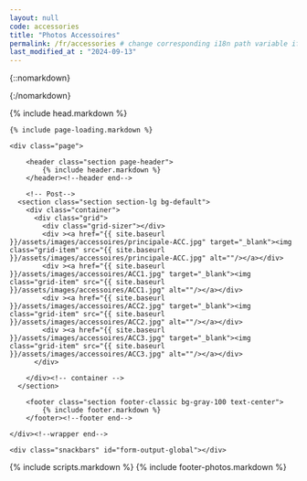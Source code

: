 ```yaml
---
layout: null
code: accessories
title: "Photos Accessoires"
permalink: /fr/accessories # change corresponding i18n path variable if permalink changed here!
last_modified_at : "2024-09-13"
---
```

{::nomarkdown}
<!DOCTYPE html>
{:/nomarkdown}
<html class="wide wow-animation" lang="fr">
{% include head.markdown %}

<body>
	
	{% include page-loading.markdown %}

	<div class="page">
			
		<header class="section page-header">
			{% include header.markdown %}
		</header><!--header end-->

		<!-- Post-->
      <section class="section section-lg bg-default">
        <div class="container">
          <div class="grid">
            <div class="grid-sizer"></div>
            <div ><a href="{{ site.baseurl }}/assets/images/accessoires/principale-ACC.jpg" target="_blank"><img class="grid-item" src="{{ site.baseurl }}/assets/images/accessoires/principale-ACC.jpg" alt=""/></a></div>
            <div ><a href="{{ site.baseurl }}/assets/images/accessoires/ACC1.jpg" target="_blank"><img class="grid-item" src="{{ site.baseurl }}/assets/images/accessoires/ACC1.jpg" alt=""/></a></div>
            <div ><a href="{{ site.baseurl }}/assets/images/accessoires/ACC2.jpg" target="_blank"><img class="grid-item" src="{{ site.baseurl }}/assets/images/accessoires/ACC2.jpg" alt=""/></a></div>
            <div ><a href="{{ site.baseurl }}/assets/images/accessoires/ACC3.jpg" target="_blank"><img class="grid-item" src="{{ site.baseurl }}/assets/images/accessoires/ACC3.jpg" alt=""/></a></div>
          </div>

        </div><!-- container -->
      </section>

		<footer class="section footer-classic bg-gray-100 text-center">
			{% include footer.markdown %}
		</footer><!--footer end-->

	</div><!--wrapper end-->

	<div class="snackbars" id="form-output-global"></div>
{% include scripts.markdown %}
{% include footer-photos.markdown %}

</body>

</html>
